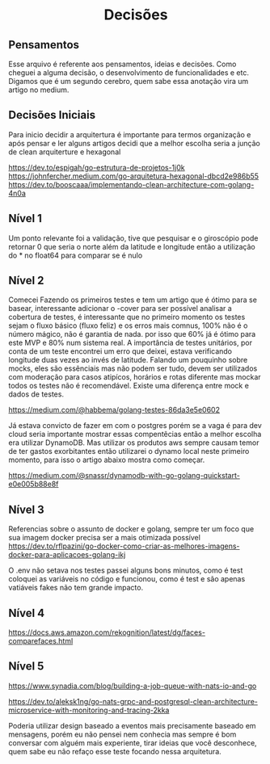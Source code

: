 <h1 align="center" style="font-weight: bold;">Decisões</h1>

## Pensamentos

Esse arquivo é referente aos pensamentos, ideias e decisões. Como cheguei a alguma decisão, o desenvolvimento de funcionalidades e etc. Digamos que é um segundo cerebro, quem sabe essa anotação vira um artigo no medium.


## Decisões Iniciais
Para inicio decidir a arquitertura é importante para termos organização e após pensar e ler alguns artigos decidi que a melhor escolha seria a junção de clean arquiterture e hexagonal 

https://dev.to/espigah/go-estrutura-de-projetos-1j0k<br>
https://johnfercher.medium.com/go-arquitetura-hexagonal-dbcd2e986b55<br>
https://dev.to/booscaaa/implementando-clean-architecture-com-golang-4n0a

## Nível 1
Um ponto relevante foi a validação, tive que pesquisar e o giroscópio pode retornar 0 que seria o norte além da latitude e longitude então a utilização do * no float64 para comparar se é nulo

## Nível 2
Comecei Fazendo os primeiros testes e tem um artigo que é ótimo para se basear, interessante adicionar o -cover para ser possível analisar a cobertura de testes, é interessante que no primeiro momento os testes sejam o fluxo básico (fluxo feliz) e os erros mais comnus, 100% não é o número mágico, não é garantia de nada. por isso que 60% já é ótimo para este MVP e 80% num sistema real.
A importância de testes unitários, por conta de um teste encontrei um erro que deixei, estava verificando longitude duas vezes ao invés de latitude.
Falando um pouquinho sobre mocks, eles são essênciais mas não podem ser tudo, devem ser utilizados com moderação para casos atipícos, horários e rotas diferente mas mockar todos os testes não é recomendável. Existe uma diferença entre mock e dados de testes. 

https://medium.com/@habbema/golang-testes-86da3e5e0602

Já estava convicto de fazer em com o postgres porém se a vaga é para dev cloud seria importante mostrar essas compentêcias então a melhor escolha era utilizar DynamoDB. Mas utilizar os produtos aws sempre causam temor de ter gastos exorbitantes então utilizarei o dynamo local neste primeiro momento, para isso o artigo abaixo mostra como começar.

https://medium.com/@snassr/dynamodb-with-go-golang-quickstart-e0e005b88e8f

## Nível 3
Referencias sobre o assunto de docker e golang, sempre ter um foco que sua imagem docker precisa ser a mais otimizada possível 
https://dev.to/rflpazini/go-docker-como-criar-as-melhores-imagens-docker-para-aplicacoes-golang-ikj

O .env não setava nos testes passei alguns bons minutos, como é test coloquei as variáveis no código e funcionou, como é test e são apenas vatiáveis fakes não tem grande impacto.

## Nível 4

https://docs.aws.amazon.com/rekognition/latest/dg/faces-comparefaces.html

## Nível 5

https://www.synadia.com/blog/building-a-job-queue-with-nats-io-and-go

https://dev.to/aleksk1ng/go-nats-grpc-and-postgresql-clean-architecture-microservice-with-monitoring-and-tracing-2kka

Poderia utilizar design baseado a eventos mais precisamente baseado em mensagens, porém eu não pensei nem conhecia mas sempre é bom conversar com alguém mais experiente, tirar ideias que você desconhece, quem sabe eu não refaço esse teste focando nessa arquitetura.

